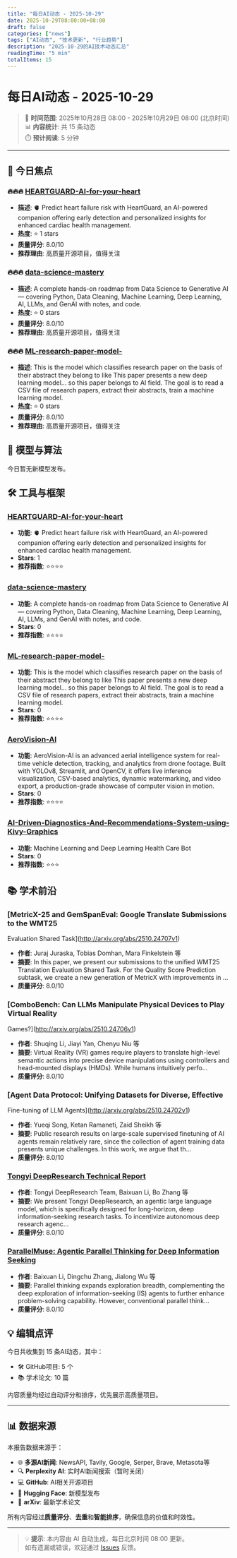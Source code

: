 ```yaml
---
title: "每日AI动态 - 2025-10-29"
date: 2025-10-29T08:00:00+08:00
draft: false
categories: ["news"]
tags: ["AI动态", "技术更新", "行业趋势"]
description: "2025-10-29的AI技术动态汇总"
readingTime: "5 min"
totalItems: 15
---
```


# 每日AI动态 - 2025-10-29

> 📅 **时间范围**: 2025年10月28日 08:00 - 2025年10月29日 08:00 (北京时间)  
> 📊 **内容统计**: 共 15 条动态  
> ⏱️ **预计阅读**: 5 分钟

---

## 📰 今日焦点

### 🔥🔥🔥 [HEARTGUARD-AI-for-your-heart](https://github.com/lworachat999/HEARTGUARD-AI-for-your-heart)
- **描述**: 🫀 Predict heart failure risk with HeartGuard, an AI-powered companion offering early detection and personalized insights for enhanced cardiac health management.
- **热度**: ⭐ 1 stars
- **质量评分**: 8.0/10
- **推荐理由**: 高质量开源项目，值得关注

### 🔥🔥🔥 [data-science-mastery](https://github.com/Taaran18/data-science-mastery)
- **描述**: A complete hands-on roadmap from Data Science to Generative AI — covering Python, Data Cleaning, Machine Learning, Deep Learning, AI, LLMs, and GenAI with notes, and code.
- **热度**: ⭐ 0 stars
- **质量评分**: 8.0/10
- **推荐理由**: 高质量开源项目，值得关注

### 🔥🔥🔥 [ML-research-paper-model-](https://github.com/tejasholkar/ML-research-paper-model-)
- **描述**: This is the model which classifies research paper on the basis of their abstract they belong to like This paper presents a new deep learning model... so this paper belongs to AI field. The goal is to read a CSV file of research papers, extract their abstracts, train a machine learning model. 
- **热度**: ⭐ 0 stars
- **质量评分**: 8.0/10
- **推荐理由**: 高质量开源项目，值得关注

## 🧠 模型与算法

今日暂无新模型发布。

## 🛠️ 工具与框架

### [HEARTGUARD-AI-for-your-heart](https://github.com/lworachat999/HEARTGUARD-AI-for-your-heart)
- **功能**: 🫀 Predict heart failure risk with HeartGuard, an AI-powered companion offering early detection and personalized insights for enhanced cardiac health management.
- **Stars**: 1
- **推荐指数**: ⭐⭐⭐⭐

### [data-science-mastery](https://github.com/Taaran18/data-science-mastery)
- **功能**: A complete hands-on roadmap from Data Science to Generative AI — covering Python, Data Cleaning, Machine Learning, Deep Learning, AI, LLMs, and GenAI with notes, and code.
- **Stars**: 0
- **推荐指数**: ⭐⭐⭐⭐

### [ML-research-paper-model-](https://github.com/tejasholkar/ML-research-paper-model-)
- **功能**: This is the model which classifies research paper on the basis of their abstract they belong to like This paper presents a new deep learning model... so this paper belongs to AI field. The goal is to read a CSV file of research papers, extract their abstracts, train a machine learning model. 
- **Stars**: 0
- **推荐指数**: ⭐⭐⭐⭐

### [AeroVision-AI](https://github.com/mwasifanwar/AeroVision-AI)
- **功能**: AeroVision-AI is an advanced aerial intelligence system for real-time vehicle detection, tracking, and analytics from drone footage. Built with YOLOv8, Streamlit, and OpenCV, it offers live inference visualization, CSV-based analytics, dynamic watermarking, and video export, a production-grade showcase of computer vision in motion.
- **Stars**: 0
- **推荐指数**: ⭐⭐⭐⭐

### [AI-Driven-Diagnostics-And-Recommendations-System-using-Kivy-Graphics](https://github.com/kvkdev-ml/AI-Driven-Diagnostics-And-Recommendations-System-using-Kivy-Graphics)
- **功能**: Machine Learning and Deep Learning Health Care Bot
- **Stars**: 0
- **推荐指数**: ⭐⭐⭐

## 📚 学术前沿

### [MetricX-25 and GemSpanEval: Google Translate Submissions to the WMT25
  Evaluation Shared Task](http://arxiv.org/abs/2510.24707v1)
- **作者**: Juraj Juraska, Tobias Domhan, Mara Finkelstein 等
- **摘要**: In this paper, we present our submissions to the unified WMT25 Translation
Evaluation Shared Task. For the Quality Score Prediction subtask, we create a
new generation of MetricX with improvements in ...
- **质量评分**: 8.0/10

### [ComboBench: Can LLMs Manipulate Physical Devices to Play Virtual Reality
  Games?](http://arxiv.org/abs/2510.24706v1)
- **作者**: Shuqing Li, Jiayi Yan, Chenyu Niu 等
- **摘要**: Virtual Reality (VR) games require players to translate high-level semantic
actions into precise device manipulations using controllers and head-mounted
displays (HMDs). While humans intuitively perfo...
- **质量评分**: 8.0/10

### [Agent Data Protocol: Unifying Datasets for Diverse, Effective
  Fine-tuning of LLM Agents](http://arxiv.org/abs/2510.24702v1)
- **作者**: Yueqi Song, Ketan Ramaneti, Zaid Sheikh 等
- **摘要**: Public research results on large-scale supervised finetuning of AI agents
remain relatively rare, since the collection of agent training data presents
unique challenges. In this work, we argue that th...
- **质量评分**: 8.0/10

### [Tongyi DeepResearch Technical Report](http://arxiv.org/abs/2510.24701v1)
- **作者**:  Tongyi DeepResearch Team, Baixuan Li, Bo Zhang 等
- **摘要**: We present Tongyi DeepResearch, an agentic large language model, which is
specifically designed for long-horizon, deep information-seeking research
tasks. To incentivize autonomous deep research agenc...
- **质量评分**: 8.0/10

### [ParallelMuse: Agentic Parallel Thinking for Deep Information Seeking](http://arxiv.org/abs/2510.24698v1)
- **作者**: Baixuan Li, Dingchu Zhang, Jialong Wu 等
- **摘要**: Parallel thinking expands exploration breadth, complementing the deep
exploration of information-seeking (IS) agents to further enhance
problem-solving capability. However, conventional parallel think...
- **质量评分**: 8.0/10

## 💡 编辑点评

今日共收集到 15 条AI动态，其中：
- 🛠️ GitHub项目: 5 个
- 📚 学术论文: 10 篇

内容质量均经过自动评分和排序，优先展示高质量项目。


---

## 📊 数据来源

本报告数据来源于：
- 🌐 **多源AI新闻**: NewsAPI, Tavily, Google, Serper, Brave, Metasota等
- 🔍 **Perplexity AI**: 实时AI新闻搜索（暂时关闭）
- 💻 **GitHub**: AI相关开源项目
- 🤗 **Hugging Face**: 新模型发布
- 📄 **arXiv**: 最新学术论文

所有内容经过**质量评分**、**去重**和**智能排序**，确保信息的价值和时效性。

---

> 💡 **提示**: 本内容由 AI 自动生成，每日北京时间 08:00 更新。  
> 如有遗漏或错误，欢迎通过 [Issues](https://github.com/hobbytp/hobbytp.github.io/issues) 反馈。
